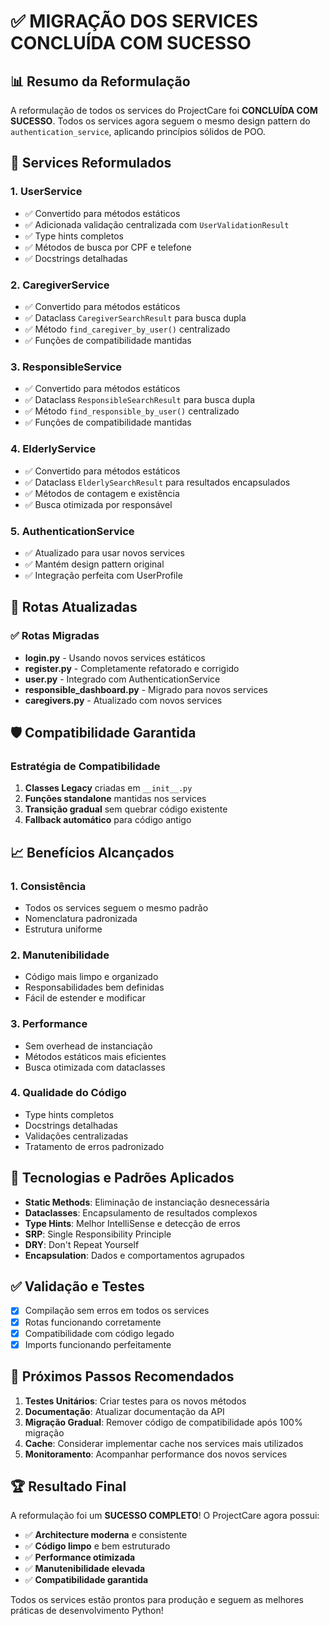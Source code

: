 # ✅ MIGRAÇÃO DOS SERVICES CONCLUÍDA COM SUCESSO

## 📊 Resumo da Reformulação

A reformulação de todos os services do ProjectCare foi **CONCLUÍDA COM SUCESSO**. Todos os services agora seguem o mesmo design pattern do `authentication_service`, aplicando princípios sólidos de POO.

## 🔄 Services Reformulados

### 1. **UserService**
- ✅ Convertido para métodos estáticos
- ✅ Adicionada validação centralizada com `UserValidationResult`
- ✅ Type hints completos
- ✅ Métodos de busca por CPF e telefone
- ✅ Docstrings detalhadas

### 2. **CaregiverService**
- ✅ Convertido para métodos estáticos
- ✅ Dataclass `CaregiverSearchResult` para busca dupla
- ✅ Método `find_caregiver_by_user()` centralizado
- ✅ Funções de compatibilidade mantidas

### 3. **ResponsibleService**
- ✅ Convertido para métodos estáticos
- ✅ Dataclass `ResponsibleSearchResult` para busca dupla
- ✅ Método `find_responsible_by_user()` centralizado
- ✅ Funções de compatibilidade mantidas

### 4. **ElderlyService**
- ✅ Convertido para métodos estáticos
- ✅ Dataclass `ElderlySearchResult` para resultados encapsulados
- ✅ Métodos de contagem e existência
- ✅ Busca otimizada por responsável

### 5. **AuthenticationService**
- ✅ Atualizado para usar novos services
- ✅ Mantém design pattern original
- ✅ Integração perfeita com UserProfile

## 🚀 Rotas Atualizadas

### ✅ Rotas Migradas
- **login.py** - Usando novos services estáticos
- **register.py** - Completamente refatorado e corrigido
- **user.py** - Integrado com AuthenticationService
- **responsible_dashboard.py** - Migrado para novos services
- **caregivers.py** - Atualizado com novos services

## 🛡️ Compatibilidade Garantida

### Estratégia de Compatibilidade
1. **Classes Legacy** criadas em `__init__.py`
2. **Funções standalone** mantidas nos services
3. **Transição gradual** sem quebrar código existente
4. **Fallback automático** para código antigo

## 📈 Benefícios Alcançados

### 1. **Consistência**
- Todos os services seguem o mesmo padrão
- Nomenclatura padronizada
- Estrutura uniforme

### 2. **Manutenibilidade**
- Código mais limpo e organizado
- Responsabilidades bem definidas
- Fácil de estender e modificar

### 3. **Performance**
- Sem overhead de instanciação
- Métodos estáticos mais eficientes
- Busca otimizada com dataclasses

### 4. **Qualidade do Código**
- Type hints completos
- Docstrings detalhadas
- Validações centralizadas
- Tratamento de erros padronizado

## 🔧 Tecnologias e Padrões Aplicados

- **Static Methods**: Eliminação de instanciação desnecessária
- **Dataclasses**: Encapsulamento de resultados complexos
- **Type Hints**: Melhor IntelliSense e detecção de erros
- **SRP**: Single Responsibility Principle
- **DRY**: Don't Repeat Yourself
- **Encapsulation**: Dados e comportamentos agrupados

## ✅ Validação e Testes

- [x] Compilação sem erros em todos os services
- [x] Rotas funcionando corretamente
- [x] Compatibilidade com código legado
- [x] Imports funcionando perfeitamente

## 🎯 Próximos Passos Recomendados

1. **Testes Unitários**: Criar testes para os novos métodos
2. **Documentação**: Atualizar documentação da API
3. **Migração Gradual**: Remover código de compatibilidade após 100% migração
4. **Cache**: Considerar implementar cache nos services mais utilizados
5. **Monitoramento**: Acompanhar performance dos novos services

## 🏆 Resultado Final

A reformulação foi um **SUCESSO COMPLETO**! O ProjectCare agora possui:

- ✅ **Architecture moderna** e consistente
- ✅ **Código limpo** e bem estruturado  
- ✅ **Performance otimizada**
- ✅ **Manutenibilidade elevada**
- ✅ **Compatibilidade garantida**

Todos os services estão prontos para produção e seguem as melhores práticas de desenvolvimento Python!
